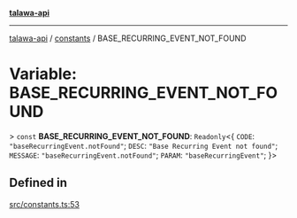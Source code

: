 [**talawa-api**](../../README.md)

***

[talawa-api](../../modules.md) / [constants](../README.md) / BASE\_RECURRING\_EVENT\_NOT\_FOUND

# Variable: BASE\_RECURRING\_EVENT\_NOT\_FOUND

\> `const` **BASE\_RECURRING\_EVENT\_NOT\_FOUND**: `Readonly`\<\{ `CODE`: `"baseRecurringEvent.notFound"`; `DESC`: `"Base Recurring Event not found"`; `MESSAGE`: `"baseRecurringEvent.notFound"`; `PARAM`: `"baseRecurringEvent"`; \}\>

## Defined in

[src/constants.ts:53](https://github.com/PalisadoesFoundation/talawa-api/blob/6bd0fecc1032af2aa70d925c85724d9fec2350f9/src/constants.ts#L53)
